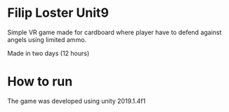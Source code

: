 # Filip Loster Unit9

Simple VR game made for cardboard where player have to defend against angels using limited ammo.

Made in two days (12 hours)

# How to run

The game was developed using unity 2019.1.4f1
